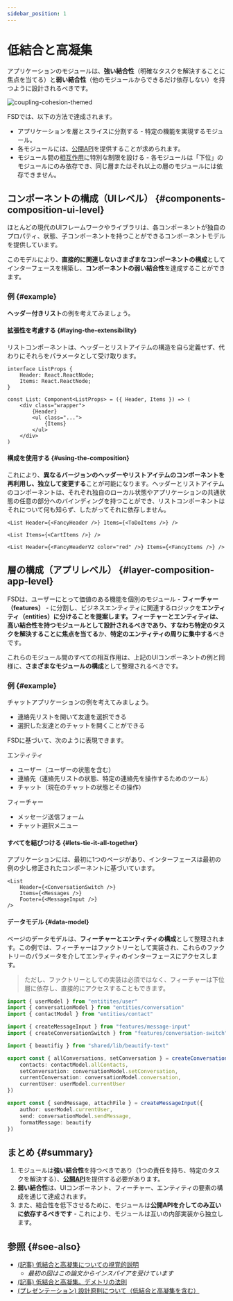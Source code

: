 ```yaml
---
sidebar_position: 1
---
```


# 低結合と高凝集

アプリケーションのモジュールは、**強い結合性**（明確なタスクを解決することに焦点を当てる）と**弱い結合性**（他のモジュールからできるだけ依存しない）を持つように設計されるべきです。

![coupling-cohesion-themed](/img/coupling.png)

FSDでは、以下の方法で達成されます。

* アプリケーションを層とスライスに分割する - 特定の機能を実現するモジュール。
* 各モジュールには、[公開API][refs-public-api]を提供することが求められます。
* モジュール間の[相互作用][refs-isolation]に特別な制限を設ける - 各モジュールは「下位」のモジュールにのみ依存でき、同じ層またはそれ以上の層のモジュールには依存できません。

## コンポーネントの構成（UIレベル） {#components-composition-ui-level}

ほとんどの現代のUIフレームワークやライブラリは、各コンポーネントが独自のプロパティ、状態、子コンポーネントを持つことができるコンポーネントモデルを提供しています。

このモデルにより、**直接的に関連しないさまざまなコンポーネントの構成**としてインターフェースを構築し、**コンポーネントの弱い結合性**を達成することができます。

### 例 {#example}

**ヘッダー付きリスト**の例を考えてみましょう。

#### 拡張性を考慮する {#laying-the-extensibility}

リストコンポーネントは、ヘッダーとリストアイテムの構造を自ら定義せず、代わりにそれらをパラメータとして受け取ります。

```tsx
interface ListProps {
    Header: React.ReactNode;
    Items: React.ReactNode;
}

const List: Component<ListProps> = ({ Header, Items }) => (
    <div class="wrapper">
        {Header}
        <ul class="...">
            {Items}
        </ul>
    </div>
)
```

#### 構成を使用する {#using-the-composition}

これにより、**異なるバージョンのヘッダーやリストアイテムのコンポーネントを再利用し、独立して変更する**ことが可能になります。ヘッダーとリストアイテムのコンポーネントは、それぞれ独自のローカル状態やアプリケーションの共通状態の任意の部分へのバインディングを持つことができ、リストコンポーネントはそれについて何も知らず、したがってそれに依存しません。

```tsx
<List Header={<FancyHeader />} Items={<ToDoItems />} />

<List Items={<CartItems />} />

<List Header={<FancyHeaderV2 color="red" />} Items={<FancyItems />} />
```

## 層の構成（アプリレベル） {#layer-composition-app-level}

FSDは、ユーザーにとって価値のある機能を個別のモジュール - **フィーチャー（features）** - に分割し、ビジネスエンティティに関連するロジックを**エンティティ（entities）**に分けることを提案します。フィーチャーとエンティティは、**高い結合性を持つモジュール**として設計されるべきであり、すなわち**特定のタスクを解決することに焦点を当てる**か、**特定のエンティティの周りに集中する**べきです。

これらのモジュール間のすべての相互作用は、上記のUIコンポーネントの例と同様に、**さまざまなモジュールの構成**として整理されるべきです。

### 例 {#example}

チャットアプリケーションの例を考えてみましょう。

* 連絡先リストを開いて友達を選択できる
* 選択した友達とのチャットを開くことができる

FSDに基づいて、次のように表現できます。

エンティティ

* ユーザー（ユーザーの状態を含む）
* 連絡先（連絡先リストの状態、特定の連絡先を操作するためのツール）
* チャット（現在のチャットの状態とその操作）

フィーチャー

* メッセージ送信フォーム
* チャット選択メニュー

#### すべてを結びつける {#lets-tie-it-all-together}

アプリケーションには、最初に1つのページがあり、インターフェースは最初の例の少し修正されたコンポーネントに基づいています。

```tsx title="page/main/ui.tsx"
<List
    Header={<ConversationSwitch />}
    Items={<Messages />}
    Footer={<MessageInput />}
/>
```

#### データモデル {#data-model}

ページのデータモデルは、**フィーチャーとエンティティの構成**として整理されます。この例では、フィーチャーはファクトリーとして実装され、これらのファクトリーのパラメータを介してエンティティのインターフェースにアクセスします。

> ただし、ファクトリーとしての実装は必須ではなく、フィーチャーは下位層に依存し、直接的にアクセスすることもできます。

```ts title="pages/main/model.ts"
import { userModel } from "entitites/user"
import { conversationModel } from "entities/conversation"
import { contactModel } from "entities/contact"

import { createMessageInput } from "features/message-input"
import { createConversationSwitch } from "features/conversation-switch"

import { beautifiy } from "shared/lib/beautify-text"

export const { allConversations, setConversation } = createConversationSwitch({
    contacts: contactModel.allContacts,
    setConversation: conversationModel.setConversation,
    currentConversation: conversationModel.conversation,
    currentUser: userModel.currentUser
})

export const { sendMessage, attachFile } = createMessageInput({
    author: userModel.currentUser,
    send: conversationModel.sendMessage,
    formatMessage: beautify
})
```

## まとめ {#summary}

1. モジュールは**強い結合性**を持つべきであり（1つの責任を持ち、特定のタスクを解決する）、[**公開API**][refs-public-api]を提供する必要があります。
2. **弱い結合性**は、UIコンポーネント、フィーチャー、エンティティの要素の構成を通じて達成されます。
3. また、結合性を低下させるために、モジュールは**公開APIを介してのみ互いに依存するべきです** - これにより、モジュールは互いの内部実装から独立します。

## 参照 {#see-also}

* [(記事) 低結合と高凝集についての視覚的説明](https://enterprisecraftsmanship.com/posts/cohesion-coupling-difference/)
  * *最初の図はこの論文からインスパイアを受けています*
* [(記事) 低結合と高凝集。デメトリの法則](https://medium.com/german-gorelkin/low-coupling-high-cohesion-d36369fb1be9)
* [(プレゼンテーション) 設計原則について（低結合と高凝集を含む）](https://www.slideshare.net/cristalngo/software-design-principles-57388843)

[refs-public-api]: /docs/reference/public-api
[refs-isolation]: /docs/reference/isolation

